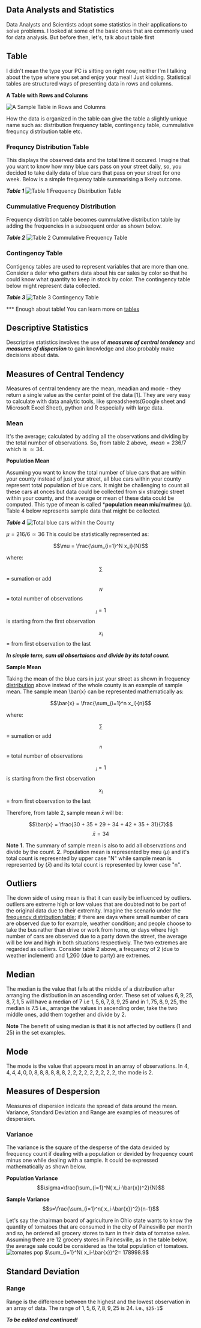 ## Data Analysts and Statistics
Data Analysts and Scientists adopt some  statistics in their applications to solve problems. I looked at some of the basic ones that are commonly used for data analysis. But before then, let's,  talk about table first

## Table
I didn't mean the type your PC is sitting on right now; neither I'm I talking about the type where you set and enjoy your meal! Just kidding. Statistical tables are structured ways of presenting data in rows and columns.

**A Table with Rows and Columns**


![A Sample Table in Rows and Columns](https://github.com/dataglyder/Basic_Statistics_For_Data_Analysis.io/blob/main/Screenshot%202025-02-09%20101732.png)


How the data is organized in the table can give the table a slightly unique name such as: distribution frequency table, contingency table, cummulative frequncy distribution table etc. 
### Frequncy Distribution Table
This displays the observed data and the total time it occured. Imagine that you want to know how mny blue cars pass on your street daily, so, you decided to take daily data of blue cars that pass on your street for one week. Below is a simple frequency table summarising a likely outcome.

***Table 1***
![Table 1 Frequency Distribution Table](https://github.com/dataglyder/Basic_Statistics_For_Data_Analysis.io/blob/main/freq_table.png)

### Cummulative Frequency Distribution
Frequency distribtion table becomes cummulative distribution table by adding the frequencies in a subsequent order as shown below.

***Table 2***
![Table 2 Cummulative Frequency Table](https://github.com/dataglyder/Basic_Statistics_For_Data_Analysis.io/blob/main/cum_freq.png)
### Contingency Table
Contigency tables are used to represent variables that are more than one. Consider a deler who gathers data about his car sales by color so that he could know what quantity to keep in stock by color. The contingency table below might represent data collected. 

***Table 3***
![Table 3 Contingency Table](https://github.com/dataglyder/Basic_Statistics_For_Data_Analysis.io/blob/main/contingen_table.png)

*** Enough about table! You can learn more on [tables]()
## Descriptive Statistics
Descriptive statistics involves the use of ***measures of central tendency*** and ***measures of dispersion*** to gain knowledge and also probably make decisions about data.
## Measures of Central Tendency
Measures of central tendency are the mean, meadian and mode - they return a single value as the center point of the data [1]. They are very easy to calculate with data analytic tools, like spreadsheets(Google sheet and Microsoft Excel Sheet), python and R especially with large data. 
### Mean
It's the average; calculated by adding all the observations and dividing by the total number of observations. So, from table 2 above, $`\ mean = 236/7`$ which is  $`\simeq 34`$.

**Population Mean**

Assuming you want to know the total number of blue cars that are within your county instead of just your street, all blue cars within your county represent total population of blue cars. It might be challenging to count all these cars at onces but data could be collected from six strategic street within your county, and the average or mean of these data could be computed. This type of mean is called ***population mean miu/mu/meu** ($`\mu`$). Table 4 below represents sample data that might be collected.

***Table 4***
![Total blue cars within the County](https://github.com/dataglyder/Basic_Statistics_For_Data_Analysis.io/blob/main/pop_mean.png)

$`\mu = 216/6 \simeq 36`$ This could be statistically represented as:

$$\mu = \frac{\sum_{i=1}^N x_i}{N}$$

where:


$$\sum$$ = sumation or add

$$^N$$ = total number of observations

$${_i=1}$$ is starting from the first observation

$$x_i$$ = from first observation to the last

***In simple term, sum all obsertaions and divide by its total count.***

**Sample Mean**

Taking the mean of the blue cars in just your street as shown in frequency [distribution]() above instead of the whole county is an example of sample mean. The sample mean \bar{x} can be represented mathematically as:

$$\bar{x} = \frac{\sum_{i=1}^n x_i}{n}$$

where:


$$\sum$$ = sumation or add

$$^n$$ = total number of observations

$${_i=1}$$ is starting from the first observation

$$x_i$$ = from first observation to the last

Therefore, from table 2, sample mean $`\bar{x} `$ will be:

$$\bar{x} = \frac{30 + 35 + 29 + 34 + 42 + 35 + 31}{7}$$
$$\bar{x} = 34$$

**Note**
**1.** The summary of sample mean is also to add all observations and divide by the count.
**2.** Population mean is represented by meu ($`\mu`$) and it's total count is represented by upper case "N" while sample mean is represented by ($`\bar{x}`$) and its total count is represented by lower case "n".

## Outliers
The down side of using mean is that it can easily be influenced by outliers. outliers are extreme high or low values that are doubted not to be part of the original data due to their extremity. Imagine the scenario under the [frequency distribution table](); if there are days where small number of cars are observed due to for example, weather condition; and people choose to take the bus rather than drive or work from home, or days where high number of cars are observed due to a party down the street, the average will be low and high in both situations respectively. The two extremes are regarded as outliers. Consider table 2 above, a frequency of 2 (due to weather inclement) and 1,260 (due to party) are extremes.

## Median
The median is the value that falls at the middle of a distribution after arranging the distibution in an ascending order. These set of values
$`6, 9, 25, 8, 7, 1, 5`$ will have a median of 7 i.e $`1, 5, 6, 7, 8, 9, 25`$ and in $`1,7 5, 8, 9, 25`$, the median is 7.5 i.e., arrange the values in ascending order, take the two middle ones, add them together and divide by 2. 

**Note** The benefit of using median is that it is not affected by outliers (1 and 25) in the set examples. 
## Mode
The mode is the value that appears most in an array of observations. In $`4, 4, 4, 4, 0, 0, 8, 8, 8, 8, 8, 8, 2, 2, 2, 2, 2, 2, 2, 2, 2`$, the mode is 2.

## Measures of Despersion
Measures of dispersion indicate the spread of data around the mean. Variance, Standard Deviation and Range are examples of measures of despersion.
### Variance
The variance is the square of the desperse of the data devided by frequency count if dealing with a population or devided by frequency count minus one while dealing with a sample. It could be expressed mathematically as shown below.

**Population Variance**
$$\sigma=\frac{\sum_{i=1}^N( x_i-\bar{x})^2}{N}$$

**Sample Variance**
$$s=\frac{\sum_{i=1}^n( x_i-\bar{x})^2}{n-1}$$

Let's say the chairman board of agriculture in Ohio state wants to know the quantity of tomatoes that are consumed in the city of Painesville per month and so, he ordered all grocery stores to turn in their data of tomatoe sales. Assuming there are 12 grocery stores in Painesville, as in the table below, the average sale could be considered as the total population of tomatoes.
![tomates pop]()
$`\sum_{i=1}^N( x_i-\bar{x})^2= 178998.9`$

## Standard Deviation

### Range
Range is the difference between the highest and the lowest observation in an array of data. The range of $`1, 5, 6, 7, 8, 9, 25`$ is 24. i.e., `$25-1`$

***To be edited and continued!***




